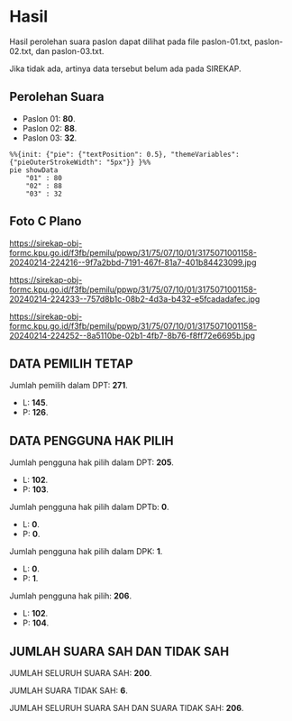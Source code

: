 # Hasil

Hasil perolehan suara paslon dapat dilihat pada file paslon-01.txt, paslon-02.txt, dan paslon-03.txt.

Jika tidak ada, artinya data tersebut belum ada pada SIREKAP.

## Perolehan Suara

 * Paslon 01: **80**.
 * Paslon 02: **88**.
 * Paslon 03: **32**.

```mermaid
%%{init: {"pie": {"textPosition": 0.5}, "themeVariables": {"pieOuterStrokeWidth": "5px"}} }%%
pie showData
    "01" : 80
    "02" : 88
    "03" : 32
```
## Foto C Plano

https://sirekap-obj-formc.kpu.go.id/f3fb/pemilu/ppwp/31/75/07/10/01/3175071001158-20240214-224216--9f7a2bbd-7191-467f-81a7-401b84423099.jpg

https://sirekap-obj-formc.kpu.go.id/f3fb/pemilu/ppwp/31/75/07/10/01/3175071001158-20240214-224233--757d8b1c-08b2-4d3a-b432-e5fcadadafec.jpg

https://sirekap-obj-formc.kpu.go.id/f3fb/pemilu/ppwp/31/75/07/10/01/3175071001158-20240214-224252--8a5110be-02b1-4fb7-8b76-f8ff72e6695b.jpg

## DATA PEMILIH TETAP

Jumlah pemilih dalam DPT: **271**.
 * L: **145**.
 * P: **126**.

## DATA PENGGUNA HAK PILIH

Jumlah pengguna hak pilih dalam DPT: **205**.
 * L: **102**.
 * P: **103**.

Jumlah pengguna hak pilih dalam DPTb: **0**.
 * L: **0**.
 * P: **0**.

Jumlah pengguna hak pilih dalam DPK: **1**.
 * L: **0**.
 * P: **1**.

Jumlah pengguna hak pilih: **206**.
 * L: **102**.
 * P: **104**.

## JUMLAH SUARA SAH DAN TIDAK SAH

JUMLAH SELURUH SUARA SAH: **200**.

JUMLAH SUARA TIDAK SAH: **6**.

JUMLAH SELURUH SUARA SAH DAN SUARA TIDAK SAH: **206**.
